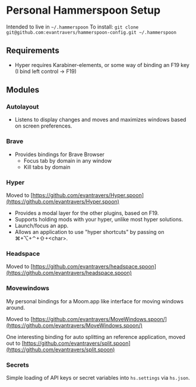 # Personal Hammerspoon Setup

Intended to live in `~/.hammerspoon`
To install: `git clone git@github.com:evantravers/hammerspoon-config.git ~/.hammerspoon`

## Requirements

- Hyper requires Karabiner-elements, or some way of binding an F19 key (I bind
  left control -> F19)

## Modules

### Autolayout

- Listens to display changes and moves and maximizes windows based on screen
  preferences.

### Brave

- Provides bindings for Brave Browser
    - Focus tab by domain in any window
    - Kill tabs by domain

### Hyper

Moved to [https://github.com/evantravers/Hyper.spoon](https://github.com/evantravers/Hyper.spoon)

- Provides a modal layer for the other plugins, based on F19.
- Supports holding mods with your hyper, unlike most hyper solutions.
- Launch/focus an app.
- Allows an application to use "hyper shortcuts" by passing on
  ⌘+⌥+⌃+⇧+&lt;char&gt;.

### Headspace

Moved to [https://github.com/evantravers/headspace.spoon](https://github.com/evantravers/headspace.spoon)

### Movewindows

My personal bindings for a Moom.app like interface for moving windows around.

Moved to [https://github.com/evantravers/MoveWindows.spoon/](https://github.com/evantravers/MoveWindows.spoon/)

One interesting binding for auto splitting an reference application, moved out to [https://github.com/evantravers/split.spoon](https://github.com/evantravers/split.spoon)

### Secrets

Simple loading of API keys or secret variables into `hs.settings` via
`hs.json`.
